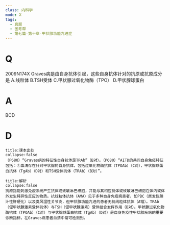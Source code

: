 ```yaml
---
class: 内科学
mode: X
tags:
  - 真题
  - 医考帮
  - 第七篇-第十章-甲状腺功能亢进症
---
```


# Q
2009N174X Graves病是由自身抗体引起，这些自身抗体针对的抗原或抗原成分是
A.线粒体
B.TSH受体
C.甲状腺过氧化物酶（TPO）
D.甲状腺球蛋白

# A
BCD
# D
```ad-note
title:课本出处
collapse:false
（P680）“Graves病的特征性自身抗体是TRAb”（B对）。（P680）“AITD的共同自身免疫特征包括：①血清存在针对甲状腺的自身抗体，包括过氧化物酶抗体（TPOAb）（C对），甲状腺球蛋白抗体（TgAb）（D对）和TSH受体抗体（TRAb）（B对）”。
```

```ad-summary
title:解析
collapse:false
抗原指能刺激免疫系统产生抗体或致敏淋巴细胞，并能与其相应抗体或致敏淋巴细胞在体内或体外发生特异性反应的物质。抗线粒体抗体（AMA）见于多种自身免疫病患者，如PBC（原发性胆汁性肝硬化）以及类风湿性关节炎，但甲状腺功能亢进的患者无抗线粒体抗体（A错）。TRAb（促甲状腺激素受体抗体）与TSH（促甲状腺激素）受体结合发挥作用（B对）。甲状腺过氧化物酶抗体（TPOAb）（C对）与甲状腺球蛋白抗体（TgAb）（D对）是自身免疫性甲状腺疾病的重要诊断指标，在Graves病患者血清中常可检测到。
```

